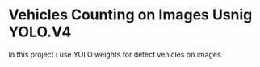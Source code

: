 # Vehicles Counting on Images Usnig YOLO.V4
In this project i use YOLO weights for detect vehicles on images.
